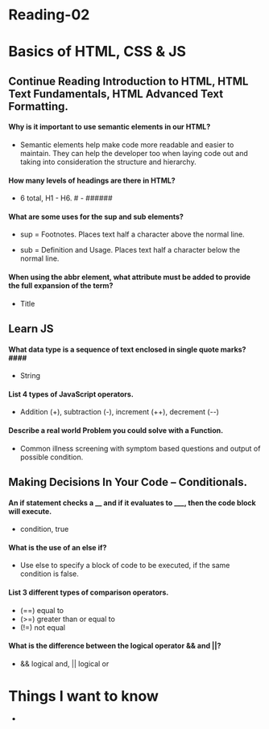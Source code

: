 # Reading-02 ##

# Basics of HTML, CSS & JS #

## Continue Reading Introduction to HTML, HTML Text Fundamentals, HTML Advanced Text Formatting. ##

#### Why is it important to use semantic elements in our HTML? ####
- Semantic elements help make code more readable and easier to maintain.  They can help the developer too when laying code out and taking into consideration the structure and hierarchy.
       
#### How many levels of headings are there in HTML?  ####

- 6 total, H1 - H6.  # - ######

#### What are some uses for the sup and sub elements? ####

- sup = Footnotes.  Places text half a character above the normal line.

- sub = Definition and Usage. Places text half a character below the normal line.

#### When using the abbr element, what attribute must be added to provide the full expansion of the term? ####

- Title     

## Learn JS ##

#### What data type is a sequence of text enclosed in single quote marks?####

- String 

#### List 4 types of JavaScript operators. ####

- Addition (+), subtraction (-), increment (++), decrement (--)

#### Describe a real world Problem you could solve with a Function. ####

- Common illness screening with symptom based questions and output of possible condition.

## Making Decisions In Your Code – Conditionals. ##

#### An if statement checks a __ and if it evaluates to ___, then the code block will execute. ####

-  condition, true

#### What is the use of an else if? ####

- Use else to specify a block of code to be executed, if the same condition is false. 

#### List 3 different types of comparison operators. ####

- (==) equal to
- (>=) greater than or equal to
- (!=) not equal

#### What is the difference between the logical operator && and ||? ####

- && logical and, || logical or

# Things I want to know #

- 